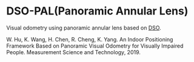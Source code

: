 # DSO-PAL(Panoramic Annular Lens)
Visual odometry using panoramic annular lens based on [DSO](https://vision.in.tum.de/dso).

W. Hu, K. Wang, H. Chen, R. Cheng, K. Yang. An Indoor Positioning Framework Based on Panoramic Visual Odometry for Visually Impaired People. Measurement Science and Technology, 2019. 
